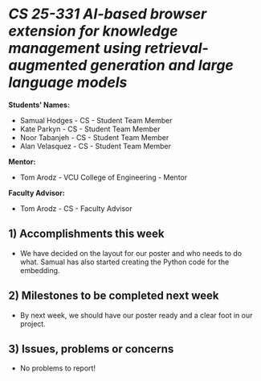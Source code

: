 # *CS 25-331 AI-based browser extension for knowledge management using retrieval-augmented generation and large language models*

**Students' Names:**
   - Samual Hodges - CS - Student Team Member
   - Kate Parkyn - CS - Student Team Member
   - Noor Tabanjeh - CS - Student Team Member
   - Alan Velasquez - CS - Student Team Member

**Mentor:**
   - Tom Arodz  - VCU College of Engineering - Mentor

**Faculty Advisor:**
   - Tom Arodz - CS - Faculty Advisor

## 1) Accomplishments this week ##
   - We have decided on the layout for our poster and who needs to do what. Samual has also started creating the Python code for the embedding.

## 2) Milestones to be completed next week ##
   - By next week, we should have our poster ready and a clear foot in our project.

## 3) Issues, problems or concerns ##
   - No problems to report!
   


